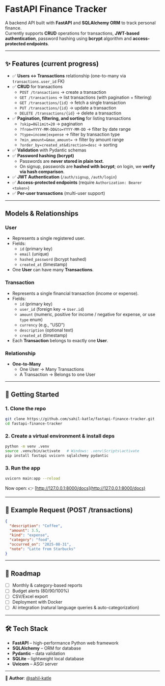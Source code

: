 # FastAPI Finance Tracker

A backend API built with **FastAPI** and **SQLAlchemy ORM** to track personal finance.  
Currently supports **CRUD** operations for transactions, **JWT-based authentication**, password hashing using **bcrypt** algorithm and **access-protected endpoints**.

---

## ✨ Features (current progress)

- ✅ **Users ↔ Transactions** relationship (one-to-many via `transactions.user_id` FK)
- ✅ **CRUD** for transactions
  - `POST /transactions` → create a transaction
  - `GET /transactions` → list transactions (with pagination + filtering)
  - `GET /transactions/{id}` → fetch a single transaction
  - `PUT /transactions/{id}` → update a transaction
  - `DELETE /transactions/{id}` → delete a transaction
- ✅ **Pagination, filtering, and sorting** for listing transactions  
  - `?skip=0&limit=20` → pagination  
  - `?from=YYYY-MM-DD&to=YYYY-MM-DD` → filter by date range  
  - `?type=income|expense` → filter by transaction type  
  - `?min_amount=&max_amount=` → filter by amount range  
  - `?order_by=created_at&direction=desc` → sorting
- ✅ **Validation** with Pydantic schemas
- ✅ **Password hashing (bcrypt)**  
  - Passwords are **never stored in plain text**.  
  - On signup, passwords are **hashed with bcrypt**; on login, we **verify via hash comparison**.
- ✅ **JWT Authentication** (`/auth/signup`, `/auth/login`)
- ✅ **Access-protected endpoints** (require `Authorization: Bearer <token>`)
- ✅ **Per-user transactions** (multi-user support) 

---

## Models & Relationships

### User
- Represents a single registered user.  
- Fields:  
  - `id` (primary key)  
  - `email` (unique)  
  - `hashed_password` (bcrypt hashed)  
  - `created_at` (timestamp)  
- One **User** can have many **Transactions**.

### Transaction
- Represents a single financial transaction (income or expense).  
- Fields:  
  - `id` (primary key)  
  - `user_id` (foreign key → `User.id`)  
  - `amount` (numeric, positive for income / negative for expense, or use `type` enum)  
  - `currency` (e.g., "USD")  
  - `description` (optional text)  
  - `created_at` (timestamp)  
- Each **Transaction** belongs to exactly one **User**.

### Relationship
- **One-to-Many**  
  - One User → Many Transactions  
  - A Transaction → Belongs to one User  

---

## 🚀 Getting Started

### 1. Clone the repo
```bash
git clone https://github.com/sahil-katle/fastapi-finance-tracker.git
cd fastapi-finance-tracker
```

### 2. Create a virtual environment & install deps
```bash
python -m venv .venv
source .venv/bin/activate   # Windows: .venv\Scripts\activate
pip install fastapi uvicorn sqlalchemy pydantic
```

### 3. Run the app
```bash
uvicorn main:app --reload
```

Now open: 👉 [http://127.0.0.1:8000/docs](http://127.0.0.1:8000/docs)

---

## 🧪 Example Request (POST /transactions)

```json
{
  "description": "Coffee",
  "amount": 3.5,
  "kind": "expense",
  "category": "food",
  "occurred_on": "2025-08-31",
  "note": "Latte from Starbucks"
}
```

---

## 📌 Roadmap
- [ ] Monthly & category-based reports  
- [ ] Budget alerts (80/90/100%)  
- [ ] CSV/Excel export  
- [ ] Deployment with Docker  
- [ ] AI integration (natural language queries & auto-categorization)  

---

## 🛠 Tech Stack

- **FastAPI** – high-performance Python web framework  
- **SQLAlchemy** – ORM for database  
- **Pydantic** – data validation  
- **SQLite** – lightweight local database  
- **Uvicorn** – ASGI server  

---

👤 **Author**: [@sahil-katle](https://github.com/sahil-katle)
